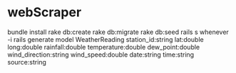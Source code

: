 # webScraper
bundle install
rake db:create
rake db:migrate
rake db:seed
rails s
whenever -i
rails generate model WeatherReading station_id:string lat:double long:double rainfall:double temperature:double dew_point:double wind_direction:string wind_speed:double date:string time:string source:string
